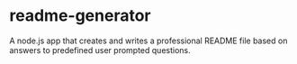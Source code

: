 # readme-generator

A node.js app that creates and writes a professional README file based on answers to predefined user prompted questions.
